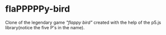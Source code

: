 # **flaPPPPPy-bird**

Clone of the legendary game _"flappy bird"_ created with the help of the p5.js library(notice the five P's in the name).